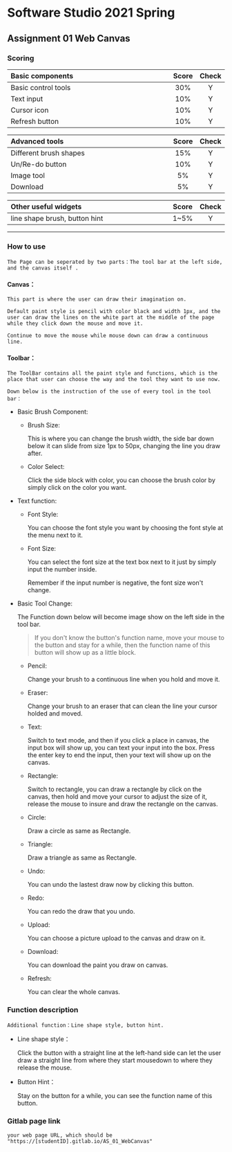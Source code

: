 # Software Studio 2021 Spring
## Assignment 01 Web Canvas


### Scoring

| **Basic components**                             | **Score** | **Check** |
| :----------------------------------------------- | :-------: | :-------: |
| Basic control tools                              | 30%       | Y         |
| Text input                                       | 10%       | Y         |
| Cursor icon                                      | 10%       | Y         |
| Refresh button                                   | 10%       | Y         |

| **Advanced tools**                               | **Score** | **Check** |
| :----------------------------------------------- | :-------: | :-------: |
| Different brush shapes                           | 15%       | Y         |
| Un/Re-do button                                  | 10%       | Y         |
| Image tool                                       | 5%        | Y         |
| Download                                         | 5%        | Y         |

| **Other useful widgets**                         | **Score** | **Check** |
| :----------------------------------------------- | :-------: | :-------: |
| line shape brush, button hint                    | 1~5%      | Y         |


---

### How to use 

    The Page can be seperated by two parts：The tool bar at the left side, and the canvas itself .

#### Canvas：

    This part is where the user can draw their imagination on.

    Default paint style is pencil with color black and width 1px, and the user can draw the lines on the white part at the middle of the page while they click down the mouse and move it.

    Continue to move the mouse while mouse down can draw a continuous line.

#### Toolbar：
    
    The ToolBar contains all the paint style and functions, which is the place that user can choose the way and the tool they want to use now.

    Down below is the instruction of the use of every tool in the tool bar：

+ Basic Brush Component:

    + Brush Size:

        This is where you can change the brush width, the side bar down below it can slide from size 1px to 50px, changing the line you draw after.

    + Color Select:

        Click the side block with color, you can choose the brush color by simply click on the color you want.

+ Text function:

    + Font Style:
    
        You can choose the font style you want by choosing the font style at the menu next to it.

    + Font Size:

        You can select the font size at the text box next to it just by simply input the number inside.

        Remember if the input number is negative, the font size won't change.

+ Basic Tool Change:

    The Function down below will become image show on the left side in the tool bar.

    > If you don't know the button's function name, move your mouse to the button and stay for a while, then the function name of this button will show up as a little block.

    + Pencil:

        Change your brush to a continuous line when you hold and move it.

    + Eraser:

        Change your brush to an eraser that can clean the line your cursor holded and moved.

    + Text:

        Switch to text mode, and then if you click a place in canvas, the input box will show up, you can text your input into the box. Press the enter key to end the input, then your text will show up on the canvas.

    + Rectangle:

        Switch to rectangle, you can draw a rectangle by click on the canvas, then hold and move your cursor to adjust the size of it, release the mouse to insure and draw the rectangle on the canvas.

    + Circle:

        Draw a circle as same as Rectangle.

    + Triangle:

        Draw a triangle as same as Rectangle.

    + Undo:

        You can undo the lastest draw now by clicking this button.

    + Redo:

        You can redo the draw that you undo.

    + Upload:

        You can choose a picture upload to the canvas and draw on it.

    + Download:

        You can download the paint you draw on canvas.

    + Refresh:

        You can clear the whole canvas.

### Function description

    Additional function：Line shape style, button hint.

+ Line shape style：

    Click the button with a straight line at the left-hand side can let the user draw a straight line from where they start mousedown to where they release the mouse.

+ Button Hint：

    Stay on the button for a while, you can see the function name of this button.

### Gitlab page link

    your web page URL, which should be "https://[studentID].gitlab.io/AS_01_WebCanvas"

<style>
table th{
    width: 100%;
}
</style>